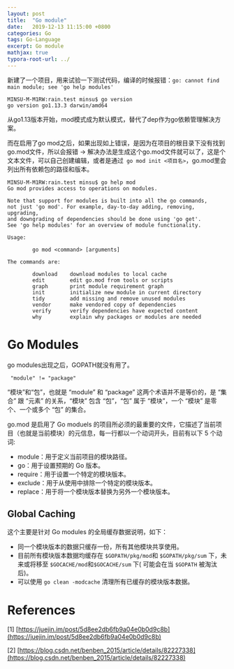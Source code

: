 ```yaml
---
layout: post
title:  "Go module"
date:   2019-12-13 11:15:00 +0800
categories: Go
tags: Go-Language
excerpt: Go module
mathjax: true
typora-root-url: ../
---
```


新建了一个项目，用来试验一下测试代码，编译的时候报错：`go: cannot find main module; see 'go help modules'`

```shell
MINSU-M-M1RW:rain.test minsu$ go version
go version go1.13.3 darwin/amd64
```

从go1.13版本开始，mod模式成为默认模式，替代了dep作为go依赖管理解决方案。

而在启用了go mod之后，如果出现如上错误，是因为在项目的根目录下没有找到go.mod文件，所以会报错 -> 解决办法是生成这个go.mod文件就可以了，这是个文本文件，可以自己创建编辑，或者是通过` go mod init <项目名>`，go.mod里会列出所有依赖包的路径和版本。

```shell
MINSU-M-M1RW:rain.test minsu$ go help mod
Go mod provides access to operations on modules.

Note that support for modules is built into all the go commands,
not just 'go mod'. For example, day-to-day adding, removing, upgrading,
and downgrading of dependencies should be done using 'go get'.
See 'go help modules' for an overview of module functionality.

Usage:

        go mod <command> [arguments]

The commands are:

        download    download modules to local cache
        edit        edit go.mod from tools or scripts
        graph       print module requirement graph
        init        initialize new module in current directory
        tidy        add missing and remove unused modules
        vendor      make vendored copy of dependencies
        verify      verify dependencies have expected content
        why         explain why packages or modules are needed
```

# Go Modules

go modules出现之后，GOPATH就没有用了。

` "module" != "package"`

“模块”和“包”，也就是 “module” 和 “package” 这两个术语并不是等价的，是 “集合” 跟 “元素” 的关系，“模块” 包含 “包”，“包” 属于 “模块”，一个 “模块” 是零个、一个或多个 “包” 的集合。

go.mod 是启用了 Go moduels 的项目所必须的最重要的文件，它描述了当前项目（也就是当前模块）的元信息，每一行都以一个动词开头，目前有以下 5 个动词:

- module：用于定义当前项目的模块路径。
- go：用于设置预期的 Go 版本。
- require：用于设置一个特定的模块版本。
- exclude：用于从使用中排除一个特定的模块版本。
- replace：用于将一个模块版本替换为另外一个模块版本。

## Global Caching

这个主要是针对 Go modules 的全局缓存数据说明，如下：

- 同一个模块版本的数据只缓存一份，所有其他模块共享使用。
- 目前所有模块版本数据均缓存在 `$GOPATH/pkg/mod`和 `$GOPATH/pkg/sum` 下，未来或将移至 `$GOCACHE/mod`和`$GOCACHE/sum` 下( 可能会在当 `$GOPATH` 被淘汰后)。
- 可以使用 `go clean -modcache` 清理所有已缓存的模块版本数据。

# References

[1] [https://juejin.im/post/5d8ee2db6fb9a04e0b0d9c8b](https://juejin.im/post/5d8ee2db6fb9a04e0b0d9c8b)

[2] [https://blog.csdn.net/benben_2015/article/details/82227338](https://blog.csdn.net/benben_2015/article/details/82227338)